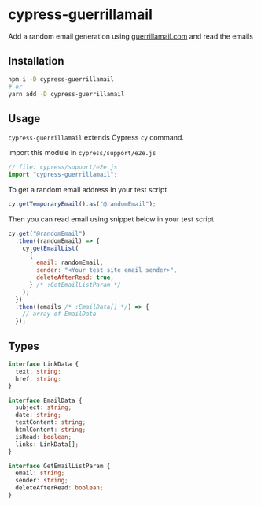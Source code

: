 # cypress-guerrillamail

Add a random email generation using [guerrillamail.com](https://www.guerrillamail) and read the emails

## Installation

```bash
npm i -D cypress-guerrillamail
# or
yarn add -D cypress-guerrillamail
```

## Usage

`cypress-guerrillamail` extends Cypress `cy` command.

import this module in `cypress/support/e2e.js`

```javascript
// file: cypress/support/e2e.js
import "cypress-guerrillamail";
```

To get a random email address in your test script

```javascript
cy.getTemporaryEmail().as("@randomEmail");
```

Then you can read email using snippet below in your test script

```javascript
cy.get("@randomEmail")
  .then((randomEmail) => {
    cy.getEmailList(
      {
        email: randomEmail,
        sender: "<Your test site email sender>",
        deleteAfterRead: true,
      } /* :GetEmailListParam */
    );
  })
  .then((emails /* :EmailData[] */) => {
    // array of EmailData
  });
```

## Types

```typescript
interface LinkData {
  text: string;
  href: string;
}

interface EmailData {
  subject: string;
  date: string;
  textContent: string;
  htmlContent: string;
  isRead: boolean;
  links: LinkData[];
}

interface GetEmailListParam {
  email: string;
  sender: string;
  deleteAfterRead: boolean;
}
```
